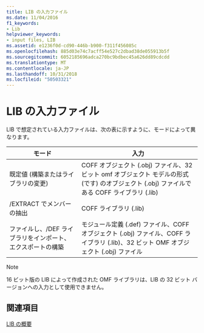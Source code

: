 ```yaml
---
title: LIB の入力ファイル
ms.date: 11/04/2016
f1_keywords:
- Lib
helpviewer_keywords:
- input files, LIB
ms.assetid: e1236f0d-cd90-446b-b900-f311f456085c
ms.openlocfilehash: 885d03e74c7acff54e527c2dbad38de055913b5f
ms.sourcegitcommit: 6052185696adca270bc9bdbec45a626dd89cdcdd
ms.translationtype: MT
ms.contentlocale: ja-JP
ms.lasthandoff: 10/31/2018
ms.locfileid: "50503321"
---
```

# <a name="lib-input-files"></a>LIB の入力ファイル

LIB で想定されている入力ファイルは、次の表に示すように、モードによって異なります。

|モード|入力|
|----------|-----------|
|既定値 (構築またはライブラリの変更)|COFF オブジェクト (.obj) ファイル、32 ビット omf オブジェクト モデルの形式 (です) のオブジェクト (.obj) ファイルである COFF ライブラリ (.lib)|
|/EXTRACT でメンバーの抽出|COFF ライブラリ (.lib)|
|ファイルし、/DEF ライブラリをインポート、エクスポートの構築|モジュール定義 (.def) ファイル、COFF オブジェクト (.obj) ファイル、COFF ライブラリ (.lib)、32 ビット OMF オブジェクト (.obj) ファイル|

> [!NOTE]
>  16 ビット版の LIB によって作成された OMF ライブラリは、LIB の 32 ビット バージョンへの入力として使用できません。

## <a name="see-also"></a>関連項目

[LIB の概要](../../build/reference/overview-of-lib.md)